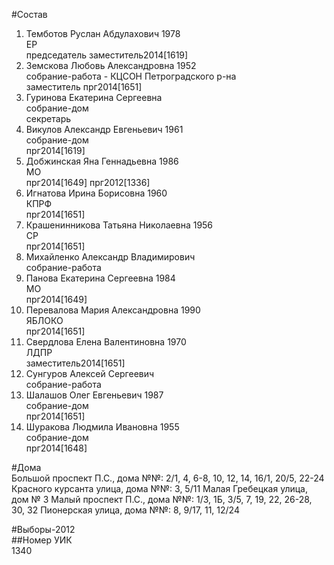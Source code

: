 #Состав  
1. Темботов Руслан Абдулахович 1978  
    ЕР  
    председатель заместитель2014[1619]  
2. Земскова Любовь Александровна 1952  
    собрание-работа - КЦСОН Петроградского р-на  
    заместитель прг2014[1651]  
3. Гуринова Екатерина Сергеевна  
    собрание-дом  
    секретарь  
4. Викулов Александр Евгеньевич 1961  
    собрание-дом  
    прг2014[1619]  
5. Добжинская Яна Геннадьевна 1986  
    МО  
    прг2014[1649] прг2012[1336]  
6. Игнатова Ирина Борисовна 1960  
    КПРФ  
    прг2014[1651]  
7. Крашенинникова Татьяна Николаевна 1956  
    СР  
    прг2014[1651]  
8. Михайленко Александр Владимирович  
    собрание-работа  
9. Панова Екатерина Сергеевна 1984  
    МО  
    прг2014[1649]  
10. Перевалова Мария Александровна 1990  
    ЯБЛОКО  
    прг2014[1651]  
11. Свердлова Елена Валентиновна 1970  
    ЛДПР  
    заместитель2014[1651]  
12. Сунгуров Алексей Сергеевич  
    собрание-работа  
13. Шалашов Олег Евгеньевич 1987  
    собрание-дом  
    прг2014[1651]  
14. Шуракова Людмила Ивановна 1955  
    собрание-дом  
    прг2014[1648]  
  
#Дома  
Большой проспект П.С., дома №№: 2/1, 4, 6-8, 10, 12, 14, 16/1, 20/5, 22-24 Красного курсанта улица, дома №№: 3, 5/11 Малая Гребецкая улица, дом № 3 Малый проспект П.С., дома №№: 1/3, 1Б, 3/5, 7, 19, 22, 26-28, 30, 32 Пионерская улица, дома №№: 8, 9/17, 11, 12/24  
  
#Выборы-2012  
##Номер УИК  
1340  
